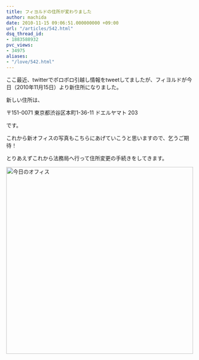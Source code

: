 ```yaml
---
title: フィヨルドの住所が変わりました
author: machida
date: 2010-11-15 09:06:51.000000000 +09:00
url: "/articles/542.html"
dsq_thread_id:
- 1883588932
pvc_views:
- 34975
aliases:
- "/love/542.html"
---
```

ここ最近、twitterでポロポロ引越し情報をtweetしてましたが、フィヨルドが今日（2010年11月15日）より新住所になりました。

新しい住所は、

〒151-0071 東京都渋谷区本町1-36-11 ドエルヤマト 203

です。

これから新オフィスの写真もこちらにあげていこうと思いますので、乞うご期待！

とりあえずこれから法務局へ行って住所変更の手続きをしてきます。


  <img src="http://farm5.static.flickr.com/4147/5175365733_e54923e477.jpg" width="500" height="500" alt="今日のオフィス" />
